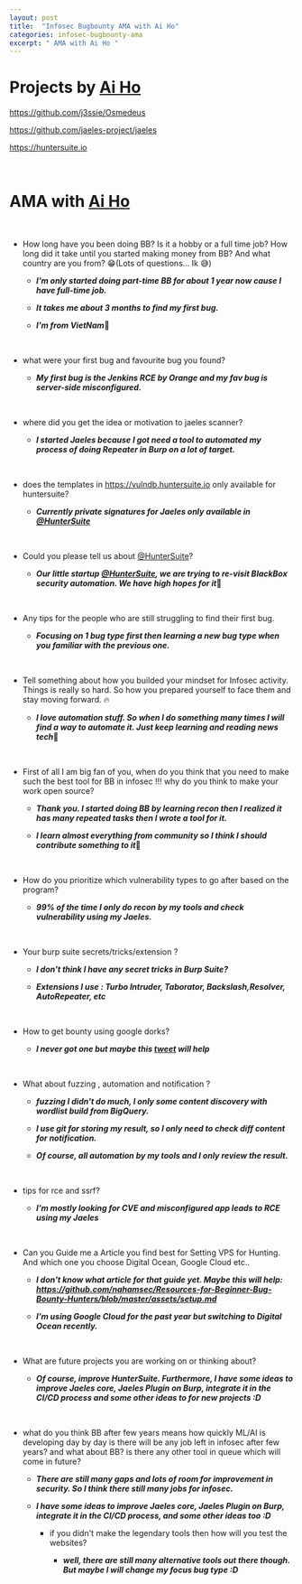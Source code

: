 ```yaml
---
layout: post
title:  "Infosec Bugbounty AMA with Ai Ho"
categories: infosec-bugbounty-ama
excerpt: " AMA with Ai Ho "
---
```


# Projects by [Ai Ho](https://twitter.com/j3ssiejjj)
 

https://github.com/j3ssie/Osmedeus

https://github.com/jaeles-project/jaeles

https://huntersuite.io

<br>

# AMA with [Ai Ho](https://twitter.com/j3ssiejjj)
<br>

 - How long have you been doing BB? Is it a hobby or a full time job? How long did it take until you started making money from BB? And what country are you from? 😁(Lots of questions... Ik 😅)

   - ***I'm only started doing part-time BB for about 1 year now cause I have full-time job.***

   - ***It takes me about 3 months to find my first bug.***

   - ***I'm from VietNam***🥳

<br>

 - what were your first bug and favourite bug you found?

   - ***My first bug is the Jenkins RCE by Orange and my fav bug is server-side misconfigured.***

<br>

 - where did you get the idea or motivation to jaeles scanner?

   - ***I started Jaeles because I got need a tool to automated my process of doing Repeater in Burp on a lot of target.***

<br>

 - does the templates in https://vulndb.huntersuite.io only available for huntersuite?

   - ***Currently private signatures for Jaeles only available in [@HunterSuite](https://twitter.com/HunterSuite)***

<br>

- Could you please tell us about [@HunterSuite](https://twitter.com/HunterSuite)?

  - ***Our little startup [@HunterSuite](https://twitter.com/HunterSuite), we are trying to re-visit BlackBox security automation. We have high hopes for it***🥰

<br>

 - Any tips for the people who are still struggling to find their first bug.

    - ***Focusing on 1 bug type first then learning a new bug type when you familiar with the previous one.***

<br>

 - Tell something about how you builded your mindset for Infosec activity. Things is really so hard. So how you prepared yourself to face them and stay moving forward. 🔥

   - ***I love automation stuff. So when I do something many times I will find a way to automate it. Just keep learning and reading news tech***🥰

<br>

 - First of all I am big fan of you, when do you think that you need to make such the best tool for BB in infosec !!! why do you think to make your work open source?

   - ***Thank you. I started doing BB by learning recon then I realized it has many repeated tasks then I wrote a tool for it.***

   - ***I learn almost everything from community so I think I should contribute something to it***🥰

<br>

- How do you prioritize which vulnerability types to go after based on the program?

  - ***99% of the time I only do recon by my tools and check vulnerability using my Jaeles.***

<br>

 - Your burp suite secrets/tricks/extension ?

   - ***I don't think I have any secret tricks in Burp Suite?***

   - ***Extensions I use : Turbo Intruder, Taborator, Backslash,Resolver, AutoRepeater, etc***

<br>

 - How to get bounty using google dorks?

   - ***I never got one but maybe this [tweet](https://twitter.com/hunter0x7/status/1315998185471516672) will help***

<br>

 - What about fuzzing , automation and notification ?

   - ***fuzzing I didn't do much, I only some content discovery with wordlist build from BigQuery.***

   - ***I use git for storing my result, so I only need to check diff content for notification.***

    - ***Of course, all automation by my tools and I only review the result.***

<br>

 - tips for rce and ssrf?

   - ***I'm mostly looking for CVE and misconfigured app leads to RCE using my Jaeles***

<br>

 - Can you Guide me a Article you find best for Setting VPS for Hunting. And which one you choose Digital Ocean, Google Cloud  etc..

   - ***I don't know what article for that guide yet.
Maybe this will help: https://github.com/nahamsec/Resources-for-Beginner-Bug-Bounty-Hunters/blob/master/assets/setup.md***

   - ***I'm using Google Cloud for the past year but switching to Digital Ocean recently.***

<br>

 - What are future projects you are working on or thinking about?

   - ***Of course, improve HunterSuite. Furthermore, I have some ideas to improve Jaeles core, Jaeles Plugin on Burp,  integrate it in the CI/CD process and some other ideas to for new projects :D***

<br>

 - what do you think BB after few years means how quickly ML/AI is developing day by day is there will be any job left  in infosec after few years? and what about BB? is there any other tool in queue which will come in future?

   - ***There are still many gaps and lots of room for improvement in security. So I think there still many jobs for infosec.***

   - ***I have some ideas to improve Jaeles core, Jaeles Plugin on Burp,  integrate it in the CI/CD process, and some other ideas too :D***
     
     - if you didn't make the legendary tools then how will you test the websites?

       - ***well, there are still many alternative tools out there though. But maybe I will change my focus bug type :D***
